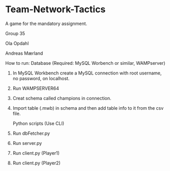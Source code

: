 # Team-Network-Tactics
A game for the mandatory assignment.

Group 35

Ola Opdahl

Andreas Mærland

How to run:
    Database (Required: MySQL Worbench or similar, WAMPserver)
1. In MySQL Workbench create a MySQL connection with root username, no password, on localhost.
2. Run WAMPSERVER64
3. Creat schema called champions in connection.
4. Import table (.mwb) in schema and then add table info to it from the csv file.

    Python scripts (Use CLI)
1. Run dbFetcher.py
2. Run server.py
3. Run client.py (Player1)
4. Run client.py (Player2)
